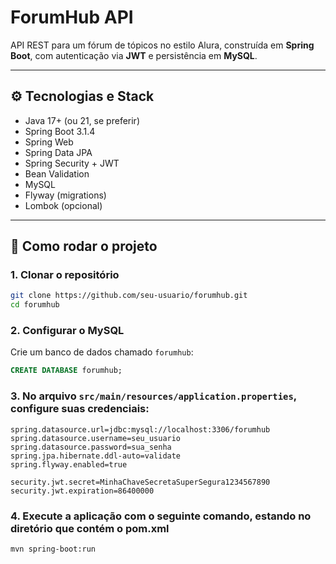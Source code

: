 # ForumHub API

API REST para um fórum de tópicos no estilo Alura, construída em **Spring Boot**, com autenticação via **JWT** e persistência em **MySQL**.

---

## ⚙️ Tecnologias e Stack

- Java 17+ (ou 21, se preferir)
- Spring Boot 3.1.4
- Spring Web
- Spring Data JPA
- Spring Security + JWT
- Bean Validation
- MySQL
- Flyway (migrations)
- Lombok (opcional)

---

## 🚀 Como rodar o projeto

### 1. Clonar o repositório

  ```bash
  git clone https://github.com/seu-usuario/forumhub.git
  cd forumhub
  ```
### 2. Configurar o MySQL

Crie um banco de dados chamado `forumhub`:

  ```sql
  CREATE DATABASE forumhub;
  ```
### 3. No arquivo `src/main/resources/application.properties`, configure suas credenciais:

  ```properties
  spring.datasource.url=jdbc:mysql://localhost:3306/forumhub
  spring.datasource.username=seu_usuario
  spring.datasource.password=sua_senha
  spring.jpa.hibernate.ddl-auto=validate
  spring.flyway.enabled=true
  
  security.jwt.secret=MinhaChaveSecretaSuperSegura1234567890
  security.jwt.expiration=86400000
  ```
### 4. Execute a aplicação com o seguinte comando, estando no diretório que contém o pom.xml

  ```bash
  mvn spring-boot:run
  ```


